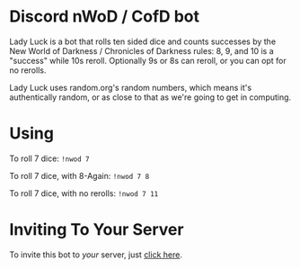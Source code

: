 # Discord nWoD / CofD bot

Lady Luck is a bot that rolls ten sided dice and counts successes by the New World of Darkness / Chronicles of Darkness rules: 8, 9, and 10 is a "success" while 10s reroll. Optionally 9s or 8s can reroll, or you can opt for no rerolls.

Lady Luck uses random.org's random numbers, which means it's authentically random, or as close to that as we're going to get in computing.

# Using

To roll 7 dice:
`!nwod 7`

To roll 7 dice, with 8-Again:
`!nwod 7 8`

To roll 7 dice, with no rerolls:
`!nwod 7 11`

# Inviting To Your Server

To invite this bot to _your_ server, just [click here](https://discordapp.com/oauth2/authorize?client_id=416850383760130049&scope=bot&permissions=68608).
